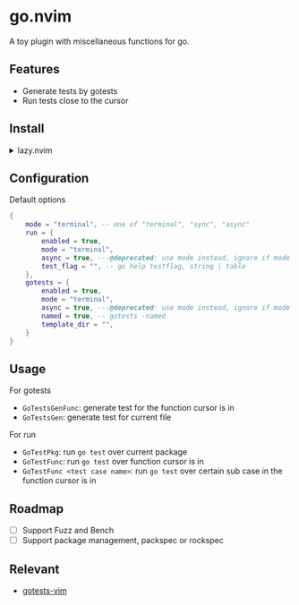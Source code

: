 # go.nvim

A toy plugin with miscellaneous functions for go.

## Features

- Generate tests by gotests
- Run tests close to the cursor

## Install

<details>
    <summary>lazy.nvim</summary>

```lua
{
    "aryonal/go.nvim",
    dependencies = {
        "nvim-lua/plenary.nvim",
        "nvim-treesitter/nvim-treesitter",
    },
    ft = {
        "go",
    },
    config = function()
        require("go").setup({})
    end
}
```

</details>

## Configuration

Default options

```lua
{
    mode = "terminal", -- one of "terminal", "sync", "async"
    run = {
        enabled = true,
        mode = "terminal",
        async = true, ---@deprecated: use mode instead, ignore if mode is set
        test_flag = "", -- go help testflag, string | table
    },
    gotests = {
        enabled = true,
        mode = "terminal",
        async = true, ---@deprecated: use mode instead, ignore if mode is set
        named = true, -- gotests -named
        template_dir = "",
    }
}
```

## Usage

For gotests

- `GoTestsGenFunc`: generate test for the function cursor is in
- `GoTestsGen`: generate test for current file

For run

- `GoTestPkg`: run `go test` over current package
- `GoTestFunc`: run `go test` over function cursor is in
- `GoTestFunc <test case name>`: run `go test` over certain sub case in the function cursor is in

## Roadmap

- [ ] Support Fuzz and Bench
- [ ] Support package management, packspec or rockspec

## Relevant

- [gotests-vim](https://github.com/buoto/gotests-vim)
